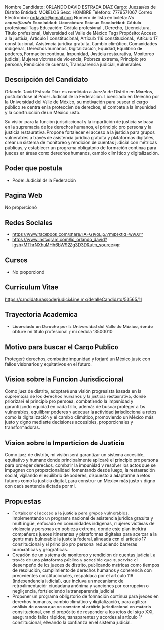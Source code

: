 Nombre Candidato: ORLANDO DAVID ESTRADA DIAZ
Cargo: Juezas/es de Distrito
Entidad: MORELOS
Sexo: HOMBRE
Telefono: 7779571067
Correo Electronico: ordavide@gmail.com
Numero de lista en boleta: *No especificado*
Escolaridad: Licenciatura
Estatus Escolaridad: Cédula profesional
Tags Educación: Cédula profesional., Derecho, Licenciatura, Título profesional, Universidad del Valle de México
Tags Propósito: Acceso a la justicia, Artículo 1 constitucional, Artículo 116 constitucional., Artículo 17 constitucional, Asistencia jurídica gratuita, Cambio climático, Comunidades indígenas, Derechos humanos, Digitalización, Equidad, Equilibrio de poderes, Formación continua, Impunidad, Justicia restaurativa, Monitoreo judicial, Mujeres víctimas de violencia, Pobreza extrema, Principio pro persona, Rendición de cuentas, Transparencia judicial, Vulnerables


## Descripción del Candidato 

Orlando David Estrada Diaz es candidato a Juez/a de Distrito en Morelos, postulándose al Poder Judicial de la Federación. Licenciado en Derecho por la Universidad del Valle de México, su motivación para buscar el cargo público se centra en la protección de derechos, el combate a la impunidad y la construcción de un México justo.

Su visión para la función jurisdiccional y la impartición de justicia se basa en la supremacía de los derechos humanos, el principio pro persona y la justicia restaurativa. Propone fortalecer el acceso a la justicia para grupos vulnerables a través de asistencia jurídica gratuita y plataformas digitales, crear un sistema de monitoreo y rendición de cuentas judicial con métricas públicas, y establecer un programa obligatorio de formación continua para jueces en áreas como derechos humanos, cambio climático y digitalización.


## Poder que postula

- Poder Judicial de la Federación


## Pagina Web

No proporcionó


## Redes Sociales

- https://www.facebook.com/share/1AFG1VoLj5/?mibextid=wwXIfr
- https://www.instagram.com/lic_orlando_david?igsh=MThrNXhuMHh6bW92Zg3D3D&utm_source=qr


## Cursos

- No proporcionó


## Curriculum Vitae

https://candidaturaspoderjudicial.ine.mx/detalleCandidato/53565/11


## Trayectoria Academica

- Licenciado en Derecho por la Universidad del Valle de México, donde obtuve mi título profesional y mi cédula 13500010


## Motivo para buscar el Cargo Publico

Protegeré derechos, combatiré impunidad y forjaré un México justo con fallos visionarios y equitativos en el futuro.


## Vision sobre la Funcion Jurisdiccional

Como juez de distrito, adoptaré una visión progresista basada en la supremacía de los derechos humanos y la justicia restaurativa, donde priorizaré el principio pro persona, combatiendo la impunidad y garantizando equidad en cada fallo, además de buscar proteger a los vulnerables, equilibrar poderes y adecuar la actividad jurisdiccional a retos como la digitalización y el cambio climático, promoviendo un México más justo y digno mediante decisiones accesibles, proporcionales y transformadoras.


## Vision sobre la Imparticion de Justicia

Como juez de distrito, mi visión será garantizar un sistema accesible, equitativo y humano donde principalmente aplicaré el principio pro persona para proteger derechos, combatir la impunidad y resolver los actos que se impugnen con proporcionalidad, fomentando desde luego, la restauración social, vigilando el equilibrio de poderes, dispuesto a adaptarme a retos futuros como la justicia digital, para construir un México más justo y digno con cada sentencia dictada por mi.


## Propuestas

- Fortalecer el acceso a la justicia para grupos vulnerables, Implementando un programa nacional de asistencia jurídica gratuita y multilingüe, enfocado en comunidades indígenas, mujeres víctimas de violencia y personas en pobreza extrema, donde este plan incluirá compañeros jueces itinerantes y plataformas digitales para acercar a la gente más bulnerable la justicia federal, alineada con el artículo 17 constitucional y el principio pro persona, reduciendo barreras burocráticas y geográficas.
- Creación de un sistema de monitoreo y rendición de cuentas judicial, a través de una plataforma pública y accesible que supervise el desempeño de los jueces de distrito, publicando métricas como tiempos de resolución, cumplimiento de derechos humanos y coherencia con precedentes constitucionales, respaldada por el artículo 116 (independencia judicial), que incluya un mecanismo de retroalimentación ciudadana anónima y sanciones por corrupción o negligencia, fortaleciendo la transparencia judicial
- Proponer un programa obligatorio de formación continua para jueces en derechos humanos, cambio climático y digitalización, para agilizar análisis de casos que se someten al arbitrio jurisdiccional en materia constitucional, con el propósito de responder a los retos del siglo XXI, asegurando fallos rápidos, transparentes y acordes al artículo 1° constitucional, elevando la confianza en el sistema judicial.

